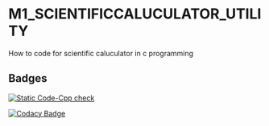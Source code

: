 # M1_SCIENTIFICCALUCULATOR_UTILITY
How to code for scientific caluculator in c programming



## Badges

[![Static Code-Cpp check](https://github.com/Nithin1503/M1_SCIENTIFICCALUCULATOR_UTILITY/actions/workflows/check.yml/badge.svg)](https://github.com/Nithin1503/M1_SCIENTIFICCALUCULATOR_UTILITY/actions/workflows/check.yml)

[![Codacy Badge](https://app.codacy.com/project/badge/Grade/12f1761428ee4f1eb333b4e1d902338a)](https://www.codacy.com/gh/Nithin1503/M1_SCIENTIFICCALUCULATOR_UTILITY/dashboard?utm_source=github.com&amp;utm_medium=referral&amp;utm_content=Nithin1503/M1_SCIENTIFICCALUCULATOR_UTILITY&amp;utm_campaign=Badge_Grade)
